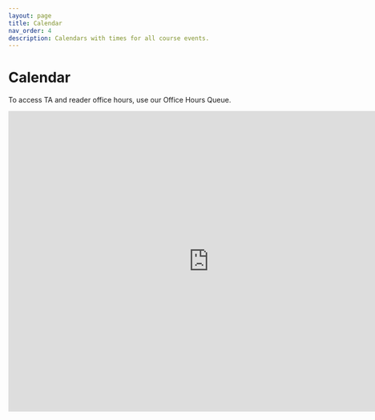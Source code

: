 ```yaml
---
layout: page
title: Calendar
nav_order: 4
description: Calendars with times for all course events.
---
```


# Calendar

To access TA and reader office hours, use our Office Hours Queue.

<iframe src="https://calendar.google.com/calendar/embed?height=600&amp;wkst=1&amp;bgcolor=%23ffffff&amp;ctz=America%2FLos_Angeles&amp;src=Y18zbmgxdnByNDJrZmE3bW00MGJrb3Njbjlhc0Bncm91cC5jYWxlbmRhci5nb29nbGUuY29t&amp;color=%23B39DDB&amp;mode=WEEK&amp;showTitle=0&amp;showNav=1&amp;showDate=1&amp;showPrint=1&amp;showCalendars=1" style="border-width:0" width="800" height="600" frameborder="0" scrolling="no"></iframe>
